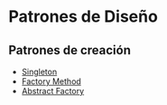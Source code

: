 # Patrones de Diseño

## Patrones de creación

- [Singleton](/Creacionales/Singleton/README.md)
- [Factory Method](/Creacionales/Factory_Method/README.md)
- [Abstract Factory](/Creacionales/Abstract_Factory/README.md)
